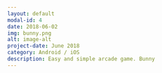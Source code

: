 ```yaml
---
layout: default
modal-id: 4
date: 2018-06-02
img: bunny.png
alt: image-alt
project-date: June 2018
category: Android / iOS
description: Easy and simple arcade game. Bunny
---
```

